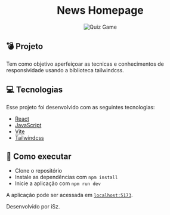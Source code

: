 <h1 align="center">News Homepage</h1>

<p align="center">
  <img alt="Quiz Game" src=".github/newshomape.jpg">
</p>

## 💣 Projeto

Tem como objetivo aperfeiçoar as tecnicas e conhecimentos de responsividade usando a biblioteca tailwindcss.

## 💻 Tecnologias

Esse projeto foi desenvolvido com as seguintes tecnologias:

- [React](https://reactjs.org)
- [JavaScript](https://developer.mozilla.org/pt-BR/docs/Web/JavaScript)
- [Vite](https://vitejs.dev/)
- [Tailwindcss](https://tailwindcss.com)

## 🚀 Como executar

- Clone o repositório
- Instale as dependências com `npm install`
- Inicie a aplicação com `npm run dev`

A aplicação pode ser acessada em [`localhost:5173`](http://localhost:5173).

Desenvolvido por iSz.
